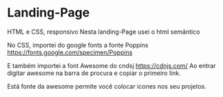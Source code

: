 # Landing-Page

HTML e CSS, responsivo
Nesta landing-Page usei o html semântico

No CSS, importei do google fonts a fonte Poppins https://fonts.google.com/specimen/Poppins

E também importei a font Awesome do cndsj https://cdnjs.com/
Ao entrar digitar awesome na barra de procura e copiar o primeiro link.

Está fonte da awesome permite você colocar icones nos seu projetos.
